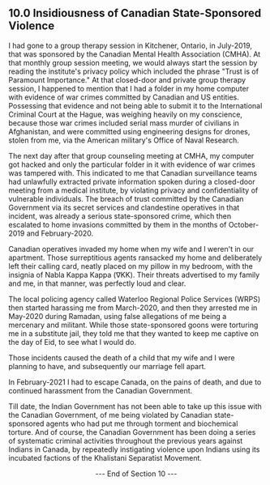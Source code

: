 ## 10.0 Insidiousness of Canadian State-Sponsored Violence 

I had gone to a group therapy session in Kitchener, Ontario, in July-2019, that was sponsored by the Canadian Mental Health Association (CMHA). At that monthly group session meeting, we would always start the session by reading the institute's privacy policy which included the phrase "Trust is of Paramount Importance." At that closed-door and private group therapy session, I happened to mention that I had a folder in my home computer with evidence of war crimes committed by Canadian and US entities. Possessing that evidence and not being able to submit it to the International Criminal Court at the Hague, was weighing heavily on my conscience, because those war crimes included serial mass murder of civilians in Afghanistan, and were committed using engineering designs for drones, stolen from me, via the American military's Office of Naval Research.  

The next day after that group counseling meeting at CMHA, my computer got hacked and only the particular folder in it with evidence of war crimes was tampered with. This indicated to me that Canadian surveillance teams had unlawfully extracted private information spoken during a closed-door meeting from a medical institute, by violating privacy and confidentiality of vulnerable individuals. The breach of trust committed by the Canadian Government via its secret services and clandestine operatives in that incident, was already a serious state-sponsored crime, which then escalated to home invasions committed by them in the months of October-2019 and February-2020. 

Canadian operatives invaded my home when my wife and I weren't in our apartment. Those surreptitious agents ransacked my home and deliberately left their calling card, neatly placed on my pillow in my bedroom, with the insignia of Nabla Kappa Kappa (∇ΚΚ). Their threats advertised to my family and me, in that manner, was perfectly loud and clear. 

The local policing agency called Waterloo Regional Police Services (WRPS) then started harassing me from March-2020, and then they arrested me in May-2020 during Ramadan, using false allegations of me being a mercenary and militant. While those state-sponsored goons were torturing me in a substitute jail, they told me that they wanted to keep me captive on the day of Eid, to see what I would do.  

Those incidents caused the death of a child that my wife and I were planning to have, and subsequently our marriage fell apart. 

In February-2021 I had to escape Canada, on the pains of death, and due to continued harassment from the Canadian Government.

Till date, the Indian Government has not been able to take up this issue with the Canadian Government, of me being violated by Canadian state-sponsored agents who had put me through torment and biochemical torture. And of course, the Canadian Government has been doing a series of systematic criminal activities throughout the previous years against Indians in Canada, by repeatedly instigating violence upon Indians using its incubated factions of the Khalistani Separatist Movement.

<p align="center"> --- End of Section 10 --- </p> 